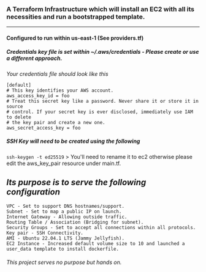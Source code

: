 ﻿### A Terraform Infrastructure which will install an EC2 with all its necessities and run a bootstrapped template.
 <hr>
 
 #### Configured to run within us-east-1 (See providers.tf)
 ##### _Credentials key file is set within ~/.aws/credentials - Please create or use a different approach._
*Your credentials file should look like this*
 ```
 [default]
# This key identifies your AWS account.
aws_access_key_id = foo
# Treat this secret key like a password. Never share it or store it in source
# control. If your secret key is ever disclosed, immediately use IAM to delete
# the key pair and create a new one.
aws_secret_access_key = foo
 ```
 ##### _SSH Key will need to be created using the following_
 `ssh-keygen -t ed25519` > You'll need to rename it to ec2 otherwise please edit the aws_key_pair resource under main.tf.

## *Its purpose is to serve the following configuration*
```
VPC - Set to support DNS hostnames/support.
Subnet - Set to map a public IP on launch.
Internet Gateway - Allowing outside traffic.
Routing Table / Association (Bridging for subnet).
Security Groups - Set to accept all connections within all protocols.
Key pair - SSH Connectivity.
AMI - Ubuntu 22.04.1 LTS (Jammy Jellyfish).
EC2 Instance - Increased default volume size to 10 and launched a user_data template to install dockerfile.
```

###### *This project serves no purpose but hands on.*
  
  
